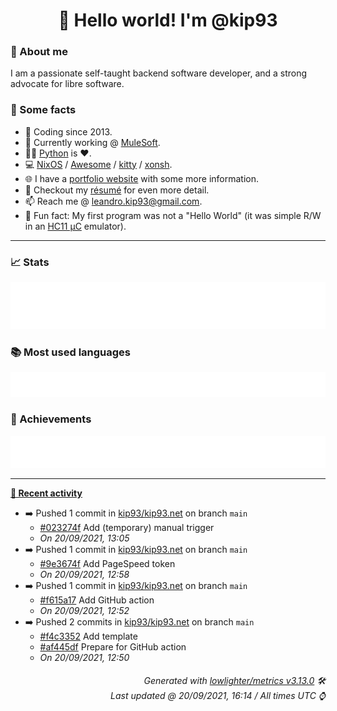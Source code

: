 <!-- README template, populated using this https://github.com/kip93/kip93/blob/main/.github/workflows/readme.yml. -->

<h1 align="center">👋 Hello world! I'm @kip93</h1> <!-- LOGIN => username -->

### 👤 About me

I am a passionate self-taught backend software developer, and a strong advocate for libre software.

### 💬 Some facts

* 📅 Coding since 2013.
* 💼 Currently working @ [MuleSoft](https://github.com/mulesoft/).
* 👨‍💻 [Python](https://github.com/search?q=user%3Akip93&l=python) is ❤️. <!-- LOGIN => username -->
* 💻 [NixOS](https://github.com/NixOS/) / [Awesome](https://github.com/awesomeWM/) / [kitty](https://github.com/kovidgoyal/kitty/) / [xonsh](https://github.com/xonsh/).
* 🌐 I have a [portfolio website](https://kip93.net/) with some more information.
* 📝 Checkout my [résumé](https://kip93.net/resume/) for even more detail.
* 📫 Reach me @ [leandro.kip93@gmail.com](mailto:leandro.kip93@gmail.com).
* 🎲 Fun fact: My first program was not a "Hello World" (it was simple R/W in an [HC11 µC](https://en.wikipedia.org/wiki/68HC11) emulator).

---------------------------------------------------------------------------------------------------------------------------------------------------------------------------------

### 📈 Stats

![](./stats.svg)

### 📚 Most used languages <!-- by percentage, in decreasing order -->

![](./languages.svg)

### 🏅 Achievements

![](./achievements.svg)

---------------------------------------------------------------------------------------------------------------------------------------------------------------------------------

**[📰 Recent activity](https://github.com/kip93)**
* ➡️ Pushed 1 commit in [kip93/kip93.net](https://github.com/kip93/kip93.net) on branch `main`
  * [#023274f](https://github.com/kip93/kip93.net/commit/023274f) Add (temporary) manual trigger
  * *On 20/09/2021, 13:05*
* ➡️ Pushed 1 commit in [kip93/kip93.net](https://github.com/kip93/kip93.net) on branch `main`
  * [#9e3674f](https://github.com/kip93/kip93.net/commit/9e3674f) Add PageSpeed token
  * *On 20/09/2021, 12:58*
* ➡️ Pushed 1 commit in [kip93/kip93.net](https://github.com/kip93/kip93.net) on branch `main`
  * [#f615a17](https://github.com/kip93/kip93.net/commit/f615a17) Add GitHub action
  * *On 20/09/2021, 12:52*
* ➡️ Pushed 2 commits in [kip93/kip93.net](https://github.com/kip93/kip93.net) on branch `main`
  * [#f4c3352](https://github.com/kip93/kip93.net/commit/f4c3352) Add template
  * [#af445df](https://github.com/kip93/kip93.net/commit/af445df) Prepare for GitHub action
  * *On 20/09/2021, 12:50*
 <!-- Last activity -->


<h6 align="right"><em>
    Generated with <a href="https://github.com/lowlighter/metrics/tree/latest/">lowlighter/metrics v3.13.0</a> 🛠️<br> <!-- VERSION => MAJOR.minor.patch -->
    Last updated @ 20/09/2021, 16:14 / All times UTC ⌚ <!-- meta.generated => DD/MM/YYYY, hh:mm -->
</em></h6>
